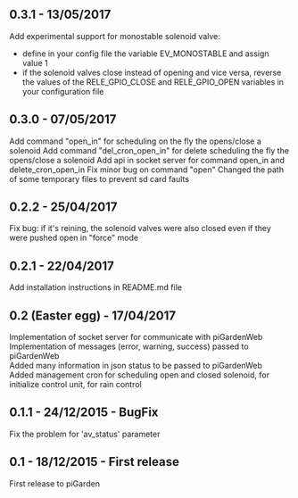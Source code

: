 ## 0.3.1 - 13/05/2017
Add experimental support for monostable solenoid valve:
- define in your config file the variable EV_MONOSTABLE and assign value 1
- if the solenoid valves close instead of opening and vice versa, reverse the values of the RELE_GPIO_CLOSE and RELE_GPIO_OPEN variables in your configuration file

## 0.3.0 - 07/05/2017
Add command "open_in" for scheduling on the fly the opens/close a solenoid
Add command "del_cron_open_in" for delete scheduling the fly the opens/close a solenoid
Add api in socket server for command open_in and delete_cron_open_in
Fix minor bug on command "open"
Changed the path of some temporary files to prevent sd card faults

## 0.2.2 - 25/04/2017
Fix bug: if it's reining, the solenoid valves were also closed even if they were pushed open in "force" mode

## 0.2.1 - 22/04/2017
Add installation instructions in README.md file  

## 0.2 (Easter egg) - 17/04/2017
Implementation of socket server for communicate with piGardenWeb  
Implementation of messages (error, warning, success) passed to piGardenWeb  
Added many information in json status to be passed to piGardenWeb  
Added management cron for scheduling open and closed solenoid, for initialize control unit, for rain control  

## 0.1.1 - 24/12/2015 - BugFix
Fix the problem for 'av_status' parameter

## 0.1 - 18/12/2015 - First release
First release to piGarden 

